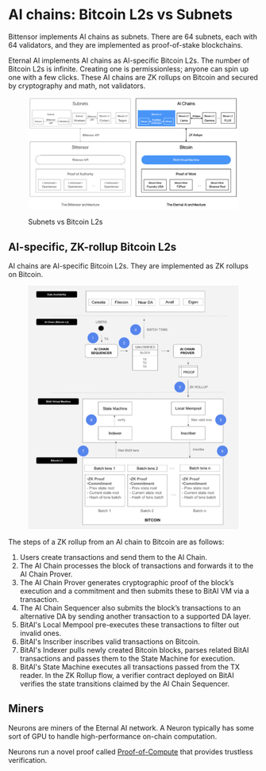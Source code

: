 # AI chains: Bitcoin L2s vs Subnets

Bittensor implements AI chains as subnets. There are 64 subnets, each with 64 validators, and they are implemented as proof-of-stake blockchains.

Eternal AI implements AI chains as AI-specific Bitcoin L2s. The number of Bitcoin L2s is infinite. Creating one is permissionless; anyone can spin up one with a few clicks. These AI chains are ZK rollups on Bitcoin and secured by cryptography and math, not validators.

<figure><img src="../.gitbook/assets/image (10).png" alt=""><figcaption><p>Subnets vs Bitcoin L2s</p></figcaption></figure>

## AI-specific, ZK-rollup Bitcoin L2s

AI chains are AI-specific Bitcoin L2s. They are implemented as ZK rollups on Bitcoin.

<figure><img src="../.gitbook/assets/image (46).png" alt=""><figcaption></figcaption></figure>

The steps of a ZK rollup from an AI chain to Bitcoin are as follows:

1. Users create transactions and send them to the AI Chain.
2. The AI Chain processes the block of transactions and forwards it to the AI Chain Prover.
3. The AI Chain Prover generates cryptographic proof of the block’s execution and a commitment and then submits these to BitAI VM via a transaction.
4. The AI Chain Sequencer also submits the block’s transactions to an alternative DA by sending another transaction to a supported DA layer.
5. BitAI's Local Mempool pre-executes these transactions to filter out invalid ones.
6. BitAI's Inscriber inscribes valid transactions on Bitcoin.
7. BitAI's Indexer pulls newly created Bitcoin blocks, parses related BitAI transactions and passes them to the State Machine for execution.
8. BitAI's State Machine executes all transactions passed from the TX reader. In the ZK Rollup flow, a verifier contract deployed on BitAI verifies the state transitions claimed by the AI Chain Sequencer.

## Miners

Neurons are miners of the Eternal AI network. A Neuron typically has some sort of GPU to handle high-performance on-chain computation.

Neurons run a novel proof called [Proof-of-Compute](../eternals/proof-of-compute.md) that provides trustless verification.

